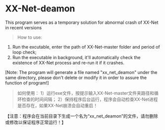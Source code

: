 # XX-Net-deamon
This program serves as a temporary solution for abnormal crash of XX-Net in recent versions
> How to use: 
1) Run the excutable, enter the path of XX-Net-master folder and period of loop check;
2) Run the executable in background, it'll automatically check the existence of XX-Net process and re-run it if it crashes.

[Note: The program will generate a file named "xx_net_deamon" under the same directory, please don't delete or modify it in order to assure the function of program!]



> 如何使用：
1）运行exe文件，按提示输入XX-Net-master文件夹路径和循环检查的时间间隔；
2）保持程序后台运行，程序会自动检查XX-Net进程是否存在，如果XX-Net崩溃会自动重启！

【注意：程序会在当前目录下生成一个名为“xx_net_deamon”的文件，请勿删除或修改以保证程序正常运行！】
